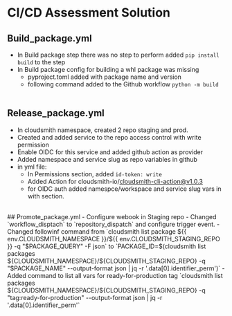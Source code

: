 # CI/CD Assessment Solution

## Build_package.yml
- In Build package step there was no step to perform added `pip install build` to the step
- In Build package config for building a whl package was missing 
    * pyproject.toml added with package name and version
    * following command added to the Github workflow `python -m build`
  <br>
 ## Release_package.yml
- In cloudsmith namespace, created 2 repo staging and prod.
- Created and added service to the repo access control with write permission
- Enable OIDC for this service and added github action as provider
- Added namespace and service slug as repo variables in github
- in yml file:
     * In Permissions section, added `id-token: write`
     * Added Action for cloudsmith-io/cloudsmith-cli-action@v1.0.3
     * for OIDC auth added namespce/workspace and service slug vars in with section.
<br>
## Promote_package.yml
- Configure webook in Staging repo
- Changed `workflow_disptach` to `repository_dispatch` and configure trigger event.
- Changed followinf command
   from `cloudsmith list package ${{ env.CLOUDSMITH_NAMESPACE }}/${{ env.CLOUDSMITH_STAGING_REPO }} -q "$PACKAGE_QUERY" -F json`
   to `PACKAGE_ID=$(cloudsmith list packages ${CLOUDSMITH_NAMESPACE}/${CLOUDSMITH_STAGING_REPO} -q "$PACKAGE_NAME" --output-format json | jq -r '.data[0].identifier_perm')`
- Added command to list all vars for ready-for-production tag
   `cloudsmith list packages ${CLOUDSMITH_NAMESPACE}/${CLOUDSMITH_STAGING_REPO} -q "tag:ready-for-production" --output-format json | jq -r '.data[0].identifier_perm'`
